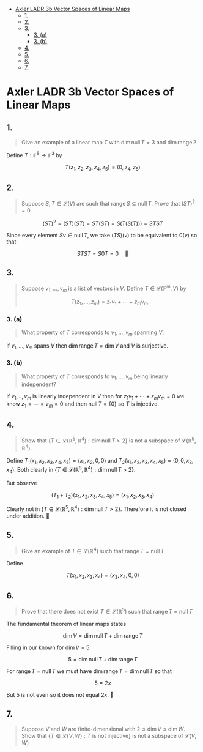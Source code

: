 - [Axler LADR 3b Vector Spaces of Linear Maps](#axler-ladr-3b-vector-spaces-of-linear-maps)
  - [1.](#1)
  - [2.](#2)
  - [3.](#3)
    - [3. (a)](#3-a)
    - [3. (b)](#3-b)
  - [4.](#4)
  - [5.](#5)
  - [6.](#6)
  - [7.](#7)



# Axler LADR 3b Vector Spaces of Linear Maps

## 1. 

> Give an example of a linear map $T$ with $\dim \operatorname{null} T=3$ and $\dim\operatorname{range}2.$

Define $T: \mathbb{F}^5\to\mathbb{F}^3$ by 

$$
T(z_1,z_2,z_3,z_4,z_5)=(0,z_4,z_5)
$$

## 2.

> Suppose $S,T\in\mathcal{L}(V)$ are such that $\operatorname{range} S\subseteq \operatorname{null}T.$ Prove that $(ST)^2=0.$

$$
(ST)^2=(ST)(ST)=ST(ST)=S(T(S(T)))=STST
$$

Since every element $Sv\in \operatorname{null}T,$ we take $(TS)(v)$ to be equivalent to $0(v)$ so that

$$
STST=S0T=0 \quad 🤌
$$

## 3.

> Suppose $v_1,...,v_m$ is a list of vectors in $V.$ Define $T\in \mathcal{L}(\mathbb{F}^m,V)$ by
>
> $$
> T(z_1,...,z_m)=z_1v_1+\cdots+z_mv_m.
> $$

### 3. (a)

> What property of $T$ corresponds to $v_1,...,v_m$ spanning $V$.

If $v_1,...,v_m$ spans $V$ then $\dim \operatorname{range} T=\dim V$ and $V$ is surjective.

### 3. (b)

> What property of $T$ corresponds to $v_1,...,v_m$ being linearly independent?

If $v_1,..,v_m$ is linearly independent in $V$ then for $z_1v_1+\cdots+z_mv_m=0$ we know $z_1=\cdots=z_m=0$ and then $\operatorname{null}T=\{0\}$ so $T$ is injective.

## 4.

> Show that $\{T\in\mathcal{L}(\mathbb{R}^5,\mathbb{R}^4) : \dim \operatorname{null} T > 2\}$ is not a subspace of $\mathcal{L}(\mathbb{R}^5,\mathbb{R}^4).$

Define $T_1(x_1,x_2,x_3,x_4,x_5)=(x_1,x_2,0,0)$ and $T_2(x_1,x_2,x_3,x_4,x_5)=(0,0,x_3,x_4).$ Both clearly in $\{T\in\mathcal{L}(\mathbb{R}^5,\mathbb{R}^4) : \dim \operatorname{null} T > 2\}.$

But observe

$$
(T_1+T_2)(x_1,x_2,x_3,x_4,x_5)=(x_1,x_2,x_3,x_4)
$$

Clearly not in $\{T\in\mathcal{L}(\mathbb{R}^5,\mathbb{R}^4) : \dim \operatorname{null} T > 2\}.$ Therefore it is not closed under addition. 🤌

## 5.

> Give an example of $T\in\mathcal{L}(\mathbb{R}^4)$ such that $\operatorname{range} T = \operatorname{null} T$

Define

$$
T(x_1,x_2,x_3,x_4)=(x_3,x_4,0,0)
$$

## 6.

> Prove that there does not exist $T\in\mathcal{L}(\mathbb{R}^5)$ such that $\operatorname{range}T=\operatorname{null}T$

The fundamental theorem of linear maps states

$$
\dim V = \dim \operatorname{null} T + \dim \operatorname{range} T
$$

Filling in our known for $\dim V=5$

$$
5 = \dim \operatorname{null} T + \dim \operatorname{range} T
$$

For $\operatorname{range} T=\operatorname{null}T$ we must have $\dim \operatorname{range} T=\dim\operatorname{null}T$ so that 

$$
5 = 2x
$$

But $5$ is not even so it does not equal $2x.$ 🤌

## 7.

> Suppose $V$ and $W$ are finite-dimensional with $2\le\dim V\le\dim W.$ Show that $\{T\in\mathcal{L}(V,W):T \text{ is not injective}\}$ is not a subspace of $\mathcal{L}(V,W)$

